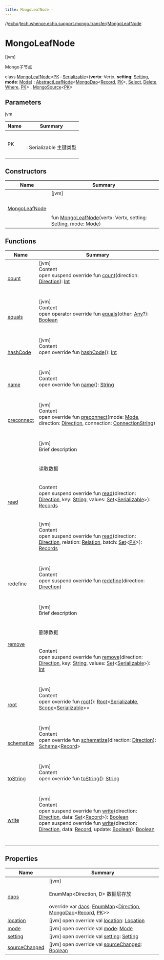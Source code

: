 ```yaml
---
title: MongoLeafNode -
---
```

//[echo](../../index.md)/[tech.whence.echo.support.mongo.transfer](../index.md)/[MongoLeafNode](index.md)



# MongoLeafNode  
 [jvm] 

Mongo子节点

class [MongoLeafNode](index.md)<[PK](index.md) : [Serializable](https://docs.oracle.com/javase/8/docs/api/java/io/Serializable.html)>(**vertx**: Vertx, **setting**: [Setting](../../tech.whence.echo.dal.transfer.project/-setting/index.md), **mode**: [Mode](../../tech.whence.echo.dal.transfer/-mode/index.md)) : [AbstractLeafNode](../../tech.whence.echo.dal.transfer.node/-abstract-leaf-node/index.md)<[MongoDao](../../tech.whence.echo.support.mongo/-mongo-dao/index.md)<[Record](../../tech.whence.echo.dal.entity/-record/index.md), [PK](index.md)>, [Select](../../tech.whence.echo.support.mongo.querier/-select/index.md), [Delete](../../tech.whence.echo.support.mongo.querier/-delete/index.md), [Where](../../tech.whence.echo.support.mongo.querier.component/-where/index.md), [PK](index.md)> , [MongoSource](../-mongo-source/index.md)<[PK](index.md)>    


## Parameters  
  
jvm  
  
|  Name|  Summary| 
|---|---|
| PK| <br><br>: Serializable 主键类型<br><br>
  


## Constructors  
  
|  Name|  Summary| 
|---|---|
| [MongoLeafNode](-mongo-leaf-node.md)|  [jvm] <br><br><br><br>fun [MongoLeafNode](-mongo-leaf-node.md)(vertx: Vertx, setting: [Setting](../../tech.whence.echo.dal.transfer.project/-setting/index.md), mode: [Mode](../../tech.whence.echo.dal.transfer/-mode/index.md))   <br>


## Functions  
  
|  Name|  Summary| 
|---|---|
| [count](../../tech.whence.echo.dal.transfer.node/-abstract-node/count.md)| [jvm]  <br>Content  <br>open suspend override fun [count](../../tech.whence.echo.dal.transfer.node/-abstract-node/count.md)(direction: [Direction](../../tech.whence.echo.dal.transfer.node/-direction/index.md)): [Int](https://kotlinlang.org/api/latest/jvm/stdlib/kotlin/-int/index.html)  <br><br><br>
| [equals](../../tech.whence.echo.webclient.response.exception/-response-unrecognized-exception/index.md#kotlin/Any/equals/#kotlin.Any?/PointingToDeclaration/)| [jvm]  <br>Content  <br>open operator override fun [equals](../../tech.whence.echo.webclient.response.exception/-response-unrecognized-exception/index.md#kotlin/Any/equals/#kotlin.Any?/PointingToDeclaration/)(other: [Any](https://kotlinlang.org/api/latest/jvm/stdlib/kotlin/-any/index.html)?): [Boolean](https://kotlinlang.org/api/latest/jvm/stdlib/kotlin/-boolean/index.html)  <br><br><br>
| [hashCode](../../tech.whence.echo.webclient.response.exception/-response-unrecognized-exception/index.md#kotlin/Any/hashCode/#/PointingToDeclaration/)| [jvm]  <br>Content  <br>open override fun [hashCode](../../tech.whence.echo.webclient.response.exception/-response-unrecognized-exception/index.md#kotlin/Any/hashCode/#/PointingToDeclaration/)(): [Int](https://kotlinlang.org/api/latest/jvm/stdlib/kotlin/-int/index.html)  <br><br><br>
| [name](../../tech.whence.echo.dal.transfer.node/-abstract-node/name.md)| [jvm]  <br>Content  <br>open override fun [name](../../tech.whence.echo.dal.transfer.node/-abstract-node/name.md)(): [String](https://kotlinlang.org/api/latest/jvm/stdlib/kotlin/-string/index.html)  <br><br><br>
| [preconnect](../../tech.whence.echo.dal.transfer.node/-abstract-node/preconnect.md)| [jvm]  <br>Content  <br>open override fun [preconnect](../../tech.whence.echo.dal.transfer.node/-abstract-node/preconnect.md)(mode: [Mode](../../tech.whence.echo.dal.transfer/-mode/index.md), direction: [Direction](../../tech.whence.echo.dal.transfer.node/-direction/index.md), connection: [ConnectionString](../../tech.whence.echo.dal.connection/-connection-string/index.md))  <br><br><br>
| [read](../../tech.whence.echo.dal.transfer.node/-abstract-leaf-node/read.md)| [jvm]  <br>Brief description  <br><br><br>读取数据<br><br>  <br>Content  <br>open suspend override fun [read](../../tech.whence.echo.dal.transfer.node/-abstract-leaf-node/read.md)(direction: [Direction](../../tech.whence.echo.dal.transfer.node/-direction/index.md), key: [String](https://kotlinlang.org/api/latest/jvm/stdlib/kotlin/-string/index.html), values: [Set](https://kotlinlang.org/api/latest/jvm/stdlib/kotlin.collections/-set/index.html)<[Serializable](https://docs.oracle.com/javase/8/docs/api/java/io/Serializable.html)>): [Records](../../tech.whence.echo.dal.entity/index.md#tech.whence.echo.dal.entity/Records///PointingToDeclaration/)  <br><br><br>[jvm]  <br>Content  <br>open suspend override fun [read](../../tech.whence.echo.dal.transfer.node/-abstract-node/read.md)(direction: [Direction](../../tech.whence.echo.dal.transfer.node/-direction/index.md), relation: [Relation](../../tech.whence.echo.dal.transfer/-relation/index.md), batch: [Set](https://kotlinlang.org/api/latest/jvm/stdlib/kotlin.collections/-set/index.html)<[PK](index.md)>): [Records](../../tech.whence.echo.dal.entity/index.md#tech.whence.echo.dal.entity/Records///PointingToDeclaration/)  <br><br><br>
| [redefine](../../tech.whence.echo.dal.transfer.node/-abstract-node/redefine.md)| [jvm]  <br>Content  <br>open suspend override fun [redefine](../../tech.whence.echo.dal.transfer.node/-abstract-node/redefine.md)(direction: [Direction](../../tech.whence.echo.dal.transfer.node/-direction/index.md))  <br><br><br>
| [remove](../../tech.whence.echo.dal.transfer.node/-abstract-leaf-node/remove.md)| [jvm]  <br>Brief description  <br><br><br>删除数据<br><br>  <br>Content  <br>open suspend override fun [remove](../../tech.whence.echo.dal.transfer.node/-abstract-leaf-node/remove.md)(direction: [Direction](../../tech.whence.echo.dal.transfer.node/-direction/index.md), key: [String](https://kotlinlang.org/api/latest/jvm/stdlib/kotlin/-string/index.html), values: [Set](https://kotlinlang.org/api/latest/jvm/stdlib/kotlin.collections/-set/index.html)<[Serializable](https://docs.oracle.com/javase/8/docs/api/java/io/Serializable.html)>): [Int](https://kotlinlang.org/api/latest/jvm/stdlib/kotlin/-int/index.html)  <br><br><br>
| [root](../../tech.whence.echo.dal.transfer.node/-node/root.md)| [jvm]  <br>Content  <br>open override fun [root](../../tech.whence.echo.dal.transfer.node/-node/root.md)(): [Root](../../tech.whence.echo.dal.transfer.node/-root/index.md)<[Serializable](https://docs.oracle.com/javase/8/docs/api/java/io/Serializable.html), [Scope](../../tech.whence.echo.dal.transfer.scope/-scope/index.md)<[Serializable](https://docs.oracle.com/javase/8/docs/api/java/io/Serializable.html)>>  <br><br><br>
| [schematize](../../tech.whence.echo.dal.transfer.node/-abstract-node/schematize.md)| [jvm]  <br>Content  <br>open override fun [schematize](../../tech.whence.echo.dal.transfer.node/-abstract-node/schematize.md)(direction: [Direction](../../tech.whence.echo.dal.transfer.node/-direction/index.md)): [Schema](../../tech.whence.echo.dal.schema/-schema/index.md)<[Record](../../tech.whence.echo.dal.entity/-record/index.md)>  <br><br><br>
| [toString](../../tech.whence.echo.webclient.response.exception/-response-unrecognized-exception/index.md#kotlin/Any/toString/#/PointingToDeclaration/)| [jvm]  <br>Content  <br>open override fun [toString](../../tech.whence.echo.webclient.response.exception/-response-unrecognized-exception/index.md#kotlin/Any/toString/#/PointingToDeclaration/)(): [String](https://kotlinlang.org/api/latest/jvm/stdlib/kotlin/-string/index.html)  <br><br><br>
| [write](../../tech.whence.echo.dal.transfer.node/-abstract-node/write.md)| [jvm]  <br>Content  <br>open suspend override fun [write](../../tech.whence.echo.dal.transfer.node/-abstract-node/write.md)(direction: [Direction](../../tech.whence.echo.dal.transfer.node/-direction/index.md), data: [Set](https://kotlinlang.org/api/latest/jvm/stdlib/kotlin.collections/-set/index.html)<[Record](../../tech.whence.echo.dal.entity/-record/index.md)>): [Boolean](https://kotlinlang.org/api/latest/jvm/stdlib/kotlin/-boolean/index.html)  <br>open suspend override fun [write](../../tech.whence.echo.dal.transfer.node/-abstract-node/write.md)(direction: [Direction](../../tech.whence.echo.dal.transfer.node/-direction/index.md), data: [Record](../../tech.whence.echo.dal.entity/-record/index.md), update: [Boolean](https://kotlinlang.org/api/latest/jvm/stdlib/kotlin/-boolean/index.html)): [Boolean](https://kotlinlang.org/api/latest/jvm/stdlib/kotlin/-boolean/index.html)  <br><br><br>


## Properties  
  
|  Name|  Summary| 
|---|---|
| [daos](index.md#tech.whence.echo.support.mongo.transfer/MongoLeafNode/daos/#/PointingToDeclaration/)|  [jvm] <br><br>EnumMap<Direction, D> 数据层存放<br><br>override var [daos](index.md#tech.whence.echo.support.mongo.transfer/MongoLeafNode/daos/#/PointingToDeclaration/): [EnumMap](https://docs.oracle.com/javase/8/docs/api/java/util/EnumMap.html)<[Direction](../../tech.whence.echo.dal.transfer.node/-direction/index.md), [MongoDao](../../tech.whence.echo.support.mongo/-mongo-dao/index.md)<[Record](../../tech.whence.echo.dal.entity/-record/index.md), [PK](index.md)>>   <br>
| [location](index.md#tech.whence.echo.support.mongo.transfer/MongoLeafNode/location/#/PointingToDeclaration/)|  [jvm] open override val [location](index.md#tech.whence.echo.support.mongo.transfer/MongoLeafNode/location/#/PointingToDeclaration/): [Location](../../tech.whence.echo.dal.transfer.node/-location/index.md)   <br>
| [mode](index.md#tech.whence.echo.support.mongo.transfer/MongoLeafNode/mode/#/PointingToDeclaration/)|  [jvm] open override val [mode](index.md#tech.whence.echo.support.mongo.transfer/MongoLeafNode/mode/#/PointingToDeclaration/): [Mode](../../tech.whence.echo.dal.transfer/-mode/index.md)   <br>
| [setting](index.md#tech.whence.echo.support.mongo.transfer/MongoLeafNode/setting/#/PointingToDeclaration/)|  [jvm] open override val [setting](index.md#tech.whence.echo.support.mongo.transfer/MongoLeafNode/setting/#/PointingToDeclaration/): [Setting](../../tech.whence.echo.dal.transfer.project/-setting/index.md)   <br>
| [sourceChanged](index.md#tech.whence.echo.support.mongo.transfer/MongoLeafNode/sourceChanged/#/PointingToDeclaration/)|  [jvm] open override val [sourceChanged](index.md#tech.whence.echo.support.mongo.transfer/MongoLeafNode/sourceChanged/#/PointingToDeclaration/): [Boolean](https://kotlinlang.org/api/latest/jvm/stdlib/kotlin/-boolean/index.html)   <br>

